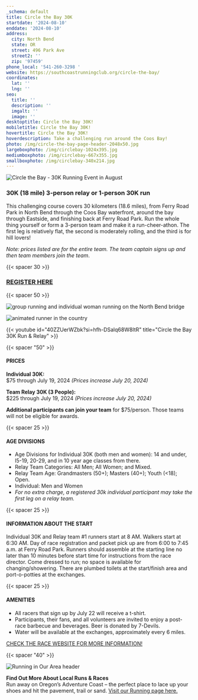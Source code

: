 ```yaml
---
_schema: default
title: Circle the Bay 30K
startdate: '2024-08-10'
enddate: '2024-08-10'
address:
  city: North Bend
  state: OR
  street: 496 Park Ave
  street2: ''
  zip: '97459'
phone_local: '541-260-3298 '
website: https://southcoastrunningclub.org/circle-the-bay/
coordinates:
  lat: ''
  lng: ''
seo:
  title: ''
  description: ''
  imgalt: ''
  image: ''
desktoptitle: Circle the Bay 30K!
mobiletitle: Circle the Bay 30K!
hovertitle: Circle the Bay 30K!
hoverdescription: Take a challenging run around the Coos Bay!
photo: /img/circle-the-bay-page-header-2048x50.jpg
largeboxphoto: /img/circlebay-1024x395.jpg
mediumboxphoto: /img/circlebay-667x355.jpg
smallboxphoto: /img/circlebay-340x214.jpg
---
```

![Circle the Bay - 30K Running Event in August](/img/circle-the-bay-header-695x400.jpg)

### 30K (18 mile) 3-person relay or 1-person 30K run

This challenging course covers 30 kilometers (18.6 miles), from Ferry Road Park in North Bend through the Coos Bay waterfront, around the bay through Eastside, and finishing back at Ferry Road Park. Run the whole thing yourself or form a 3-person team and make it a run-cheer-athon. The first leg is relatively flat, the second is moderately rolling, and the third is for hill lovers!

*Note: prices listed are for the entire team. The team captain signs up and then team members join the team*.

{{< spacer 30 >}}

### <a class="learn-more-anywhere-btn" target="_blank" href="https://runsignup.com/Race/OR/NorthBend/CircletheBayNorthBend">REGISTER HERE</a>

{{< spacer 50 >}}

![group running and individual woman running on the North Bend bridge](/img/circle-the-bay-collage-695x322.jpg)

![animated runner in the country](/img/running-only-banner-02.gif)

{{< youtube id="40ZZUerWZbk?si=hfh-DSalq68W8ItR" title="Circle the Bay 30K Run & Relay" >}}

{{< spacer "50" >}}

#### PRICES

**Individual 30K:<br>**$75  through July 19, 2024 *(Prices increase July 20, 2024)*

**Team Relay 30K (3 People):<br>**$225 through July 19, 2024 *(Prices increase July 20, 2024)*

**Additional participants can join your team** for $75/person. Those teams will not be eligible for awards.

{{< spacer 25 >}}

#### AGE DIVISIONS

* Age Divisions for Individual 30K (both men and women): 14 and under, l5-19, 20-29, and in 10 year age classes from there.
* Relay Team Categories: All Men; All Women; and Mixed.
* Relay Team Age: Grandmasters (50+); Masters (40+); Youth (&lt;18); Open.
* Individual: Men and Women
* *For no extra charge, a registered 30k individual participant may take the first leg on a relay team.*

{{< spacer 25 >}}

#### INFORMATION ABOUT THE START

Individual 30K and Relay team \#1 runners start at 8 AM. Walkers start at 6:30 AM. Day of race registration and packet pick up are from 6:00 to 7:45 a.m. at Ferry Road Park. Runners should assemble at the starting line no later than 10 minutes before start time for instructions from the race director. Come dressed to run; no space is available for changing/showering. There are plumbed toilets at the start/finish area and port-o-potties at the exchanges.

{{< spacer 25 >}}

#### AMENITIES

* All racers that sign up by July 22 will receive a t-shirt.
* Participants, their fans, and all volunteers are invited to enjoy a post-race barbecue and beverages. Beer is donated by 7-Devils.
* Water will be available at the exchanges, approximately every 6 miles.

[CHECK THE RACE WEBSITE FOR MORE INFORMATION!](https://southcoastrunningclub.org/circle-the-bay)

{{< spacer "40" >}}

![Running in Our Area header](/img/event-running-hdrs-695x125-v02.jpg)

**Find Out More About Local Runs & Races**<br>Run away on Oregon’s Adventure Coast – the perfect place to lace up your shoes and hit the pavement, trail or sand. [Visit our Running page here.](/running)